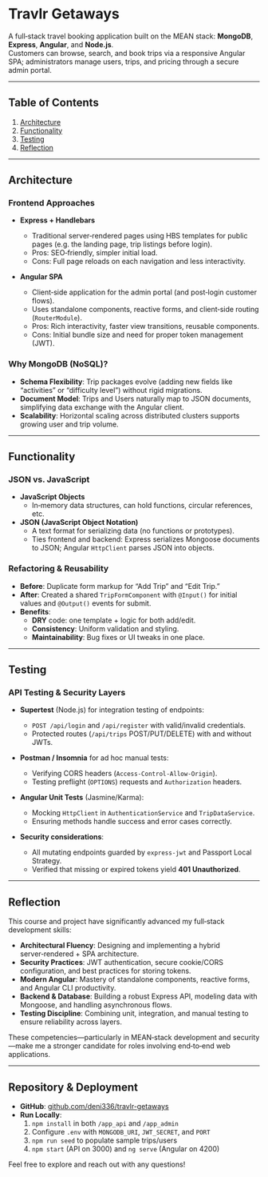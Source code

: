 # Travlr Getaways

A full‑stack travel booking application built on the MEAN stack: **MongoDB**, **Express**, **Angular**, and **Node.js**.  
Customers can browse, search, and book trips via a responsive Angular SPA; administrators manage users, trips, and pricing through a secure admin portal.

---

## Table of Contents

1. [Architecture](#architecture)  
2. [Functionality](#functionality)  
3. [Testing](#testing)  
4. [Reflection](#reflection)  

---

## Architecture

### Frontend Approaches

- **Express + Handlebars**  
  - Traditional server‑rendered pages using HBS templates for public pages (e.g. the landing page, trip listings before login).  
  - Pros: SEO‑friendly, simpler initial load.  
  - Cons: Full page reloads on each navigation and less interactivity.

- **Angular SPA**  
  - Client‑side application for the admin portal (and post‑login customer flows).  
  - Uses standalone components, reactive forms, and client‑side routing (`RouterModule`).  
  - Pros: Rich interactivity, faster view transitions, reusable components.  
  - Cons: Initial bundle size and need for proper token management (JWT).

### Why MongoDB (NoSQL)?

- **Schema Flexibility**: Trip packages evolve (adding new fields like “activities” or “difficulty level”) without rigid migrations.  
- **Document Model**: Trips and Users naturally map to JSON documents, simplifying data exchange with the Angular client.  
- **Scalability**: Horizontal scaling across distributed clusters supports growing user and trip volume.

---

## Functionality

### JSON vs. JavaScript

- **JavaScript Objects**  
  - In‑memory data structures, can hold functions, circular references, etc.  
- **JSON (JavaScript Object Notation)**  
  - A text format for serializing data (no functions or prototypes).  
  - Ties frontend and backend: Express serializes Mongoose documents to JSON; Angular `HttpClient` parses JSON into objects.

### Refactoring & Reusability

- **Before**: Duplicate form markup for “Add Trip” and “Edit Trip.”  
- **After**: Created a shared `TripFormComponent` with `@Input()` for initial values and `@Output()` events for submit.  
- **Benefits**:  
  - **DRY** code: one template + logic for both add/edit.  
  - **Consistency**: Uniform validation and styling.  
  - **Maintainability**: Bug fixes or UI tweaks in one place.

---

## Testing

### API Testing & Security Layers

- **Supertest** (Node.js) for integration testing of endpoints:  
  - `POST /api/login` and `/api/register` with valid/invalid credentials.  
  - Protected routes (`/api/trips` POST/PUT/DELETE) with and without JWTs.

- **Postman / Insomnia** for ad hoc manual tests:  
  - Verifying CORS headers (`Access-Control-Allow-Origin`).  
  - Testing preflight (`OPTIONS`) requests and `Authorization` headers.

- **Angular Unit Tests** (Jasmine/Karma):  
  - Mocking `HttpClient` in `AuthenticationService` and `TripDataService`.  
  - Ensuring methods handle success and error cases correctly.

- **Security considerations**:  
  - All mutating endpoints guarded by `express-jwt` and Passport Local Strategy.  
  - Verified that missing or expired tokens yield **401 Unauthorized**.

---

## Reflection

This course and project have significantly advanced my full‑stack development skills:

- **Architectural Fluency**: Designing and implementing a hybrid server‑rendered + SPA architecture.  
- **Security Practices**: JWT authentication, secure cookie/CORS configuration, and best practices for storing tokens.  
- **Modern Angular**: Mastery of standalone components, reactive forms, and Angular CLI productivity.  
- **Backend & Database**: Building a robust Express API, modeling data with Mongoose, and handling asynchronous flows.  
- **Testing Discipline**: Combining unit, integration, and manual testing to ensure reliability across layers.

These competencies—particularly in MEAN‑stack development and security—make me a stronger candidate for roles involving end‑to‑end web applications.

---

## Repository & Deployment

- **GitHub**: [github.com/deni336/travlr-getaways](https://github.com/deni336/travlr-getaways)  
- **Run Locally**:  
  1. `npm install` in both `/app_api` and `/app_admin`  
  2. Configure `.env` with `MONGODB_URI`, `JWT_SECRET`, and `PORT`  
  3. `npm run seed` to populate sample trips/users  
  4. `npm start` (API on 3000) and `ng serve` (Angular on 4200)

Feel free to explore and reach out with any questions!
